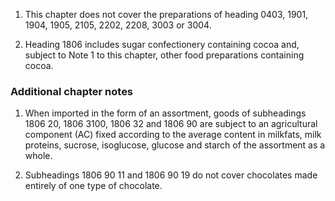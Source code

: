 1. This chapter does not cover the preparations of heading 0403, 1901, 1904, 1905, 2105, 2202, 2208, 3003 or 3004.

2. Heading 1806 includes sugar confectionery containing cocoa and, subject to Note 1 to this chapter, other food preparations containing cocoa.

### Additional chapter notes

1. When imported in the form of an assortment, goods of subheadings 1806 20, 1806 3100, 1806 32 and 1806 90 are subject to an agricultural component (AC) fixed according to the average content in milkfats, milk proteins, sucrose, isoglucose, glucose and starch of the assortment as a whole.

2. Subheadings 1806 90 11 and 1806 90 19 do not cover chocolates made entirely of one type of chocolate.
